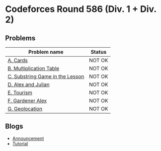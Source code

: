 # Codeforces Round 586 (Div. 1 + Div. 2)

## Problems

|Problem name|Status|
|------------|---------|
| [A. Cards](problems/A._Cards.md)|NOT OK|
| [B. Multiplication Table](problems/B._Multiplication_Table.md)|NOT OK|
| [C. Substring Game in the Lesson](problems/C._Substring_Game_in_the_Lesson.md)|NOT OK|
| [D. Alex and Julian](problems/D._Alex_and_Julian.md)|NOT OK|
| [E. Tourism](problems/E._Tourism.md)|NOT OK|
| [F. Gardener Alex](problems/F._Gardener_Alex.md)|NOT OK|
| [G. Geolocation](problems/G._Geolocation.md)|NOT OK|
## Blogs

- [Announcement](blogs/Announcement.md)
- [Tutorial](blogs/Tutorial.md)
